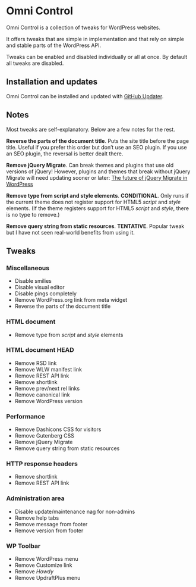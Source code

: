 

Omni Control
================================================================================

Omni Control is a collection of tweaks for WordPress websites.

It offers tweaks that are simple in implementation and that rely on simple and stable parts of the WordPress API.

Tweaks can be enabled and disabled individually or all at once. By default all tweaks are disabled.


Installation and updates
--------------------------------------------------------------------------------

Omni Control can be installed and updated with [GitHub Updater](https://github.com/afragen/github-updater).


Notes
--------------------------------------------------------------------------------

Most tweaks are self-explanatory. Below are a few notes for the rest.

**Reverse the parts of the document title**. Puts the site title before the page title. Useful if you prefer this order but don’t use an SEO plugin. If you use an SEO plugin, the reversal is better dealt there.

**Remove jQuery Migrate**. Can break themes and plugins that use old versions of jQuery! However, plugins and themes that break without jQuery Migrate will need updating sooner or later: [The future of jQuery Migrate in WordPress](https://make.wordpress.org/core/2020/06/29/updating-jquery-version-shipped-with-wordpress/)

**Remove type from script and style elements**. **CONDITIONAL**. Only runs if the current theme does not register support for HTML5 *script* and *style* elements. (If the theme registers support for HTML5 *script* and *style*, there is no type to remove.)

**Remove query string from static resources**. **TENTATIVE**. Popular tweak but I have not seen real-world benefits from using it.


Tweaks
--------------------------------------------------------------------------------

### Miscellaneous

-   Disable smilies
-   Disable visual editor
-   Disable pings completely
-   Remove WordPress.org link from meta widget
-   Reverse the parts of the document title

### HTML document

-   Remove type from *script* and *style* elements

### HTML document HEAD

-   Remove RSD link
-   Remove WLW manifest link
-   Remove REST API link
-   Remove shortlink
-   Remove prev/next rel links
-   Remove canonical link
-   Remove WordPress version

### Performance

-   Remove Dashicons CSS for visitors
-   Remove Gutenberg CSS
-   Remove jQuery Migrate
-   Remove query string from static resources

### HTTP response headers

-   Remove shortlink
-   Remove REST API link

### Administration area

-   Disable update/maintenance nag for non-admins
-   Remove help tabs
-   Remove message from footer
-   Remove version from footer

### WP Toolbar

-   Remove WordPress menu
-   Remove Customize link
-   Remove *Howdy*
-   Remove UpdraftPlus menu